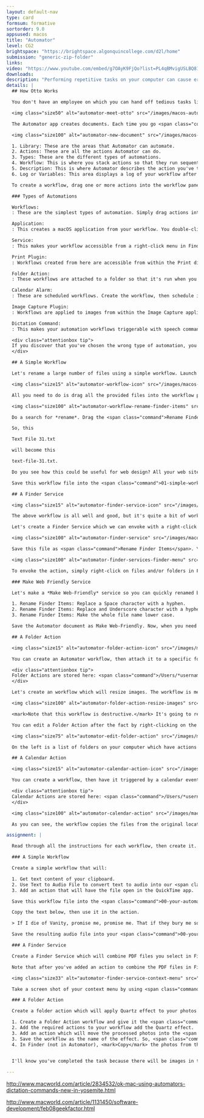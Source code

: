 ```yaml
---
layout: default-nav
type: card
formsum: formative
sortorder: 9.0
appsused: macos
title: "Automator"
level: CG2
brightspace: "https://brightspace.algonquincollege.com/d2l/home"
submission: "generic-zip-folder"
links:
video: "https://www.youtube.com/embed/g7OAyK9FjQo?list=PL4qBMvigUSLBQ81-YCSdw7GqKhk4sEZxv"
downloads:
description: "Performing repetitive tasks on your computer can cause errors and be really tedious. Automator is an often ignored app which can perform the same work faster and without errors."
details: |
  ## How Otto Works

  You don't have an employee on which you can hand off tedious tasks like renaming hundreds of files or resizing a folder full of images. Well, actually now you do have one. Otto will save time and he won't make any mistakes.

  <img class="size50" alt="automator-meet-otto" src="/images/macos-automator/automator-meet-otto.jpg">

  The Automator app creates documents. Each time you go <span class="command">File > New</span>, it will create a new document, then ask you what type of automation you wish to create. This is what this looks like.

  <img class="size100" alt="automator-new-document" src="/images/macos-automator/automator-new-document.jpg">

  1. Library: These are the areas that Automator can automate.
  2. Actions: These are all the actions Automator can do.
  3. Types: These are the different types of automations.
  4. Workflow: This is where you stack actions so that they run sequentially.
  5. Description: This is where Automator describes the action you've targeted.
  6. Log or Variables: This area displays a log of your workflow after it has run. It's also the variables area.

  To create a workflow, drag one or more actions into the workflow pane. The order in which you stack them counts because one action feeds the next. If your workflow doesn't work, there will be an error message in the Log pane at the bottom of the window.

  ### Types of Automations

  Workflows:
  : These are the simplest types of automation. Simply drag actions into the workflow pane, then click the <span class="command">Run</span> button.

  Application:
  : This creates a macOS application from your workflow. You double-click on its icon like any other app and your workflow will run.

  Service:
  : This makes your workflow accessible from a right-click menu in Finder.

  Print Plugin:
  : Workflows created from here are accessible from within the Print dialogue.

  Folder Action:
  : These workflows are attached to a folder so that it's run when you add something to the folder.

  Calendar Alarm:
  : These are scheduled workflows. Create the workflow, then schedule it in Apple's Calendar app. So, they can be recurring.

  Image Capture Plugin:
  : Workflows are applied to images from within the Image Capture application.

  Dictation Command:
  : This makes your automation workflows triggerable with speech commands.

  <div class="attentionbox tip">
  If you discover that you've chosen the wrong type of automation, you can always change it after the fact by going <span class="command">File > Convert To...</span>, then choose the type you want.
  </div>

  ## A Simple Workflow

  Let's rename a large number of files using a simple workflow. Launch Automator, then choose to create a new workflow. Save it into the provided <span class="command">01-simple-workflow</span> folder named *Rename Finder Items.workflow*.

  <img class="size15" alt="automator-workflow-icon" src="/images/macos-automator/automator-workflow-icon.jpg">

  All you need to do is drag all the provided files into the workflow pane for Automator to act only on these files. It will add its own <span class="command">Get Specified Items</span> action.

  <img class="size100" alt="automator-workflow-rename-finder-items" src="/images/macos-automator/automator-workflow-rename-finder-items.jpg">

  Do a search for *rename*. Drag the <span class="command">Rename Finder Items</span> action into your workflow. Set it up as shown above. This means you'll drag it in a few times. You can see that we're going to make the file names lower case. We'll replace all spaces and underscores with hyphens. 

  So, this

  Text File 31.txt

  will become this

  text-file-31.txt.

  Do you see how this could be useful for web design? All your web site pages and images should be named without spaces and all lower case. Now you don't need to do this manually anymore. Otto can act on many files at once for you.

  Save this workflow file into the <span class="command">01-simple-workflow</span> folder named *Rename Finder Items.workflow*.

  ## A Finder Service

  <img class="size15" alt="automator-finder-service-icon" src="/images/macos-automator/automator-finder-service-icon.jpg">

  The above workflow is all well and good, but it's quite a bit of work to create such a workflow each time you want to rename files and folders. To this end, we'll create a *Finder Service*.

  Let's create a Finder Service which we can envoke with a right-click in Finder. We'll make it a workflow that we can have rename files and folders however we want.

  <img class="size100" alt="automator-finder-service" src="/images/macos-automator/automator-finder-service.jpg">

  Save this file as <span class="command">Rename Finder Items</span>. You don't choose the location where it's saved. All Finder Services are stored in <span class="command">Home Directory > Library > Services</span>. If you need to edit your service, you can find it there, then open to edit.

  <img class="size100" alt="automator-finder-services-finder-menu" src="/images/macos-automator/automator-finder-services-finder-menu.jpg">

  To envoke the action, simply right-click on files and/or folders in Finder. Go <span class="command">Services > Rename Finder Items</span>. The beauty of this is that the action asks you how you want to rename the selected files. The action asks because you've checked <span class="command">Show this action when the workflow runs</span> when you created the service.

  ### Make Web Friendly Service

  Let's make a *Make Web-Friendly* service so you can quickly renamed batches of files for your web dev projects. Create a new Automator document. Add these actions:

  1. Rename Finder Items: Replace a Space character with a hyphen.
  2. Rename Finder Items: Replace and Underscore character with a hyphen.
  3. Rename Finder Items: Make the whole file name lower case.

  Save the Automator document as Make Web-Friendly. Now, when you need to rename a batch of files or folders, you can do it with a right-click.

  ## A Folder Action

  <img class="size15" alt="automator-folder-action-icon" src="/images/macos-automator/automator-folder-action-icon.jpg">

  You can create an Automator workflow, then attach it to a specific folder. When you add files to the folder, the action does its thing.

  <div class="attentionbox tip">
  Folder Actions are stored here: <span class="command">/Users/*username*/Library/Workflows/Applications/</span>
  </div>

  Let's create an workflow which will resize images. The workflow is meant for really large image files which you want to make smaller to post online or send via e-mail.

  <img class="size100" alt="automator-folder-action-resize-images" src="/images/macos-automator/automator-folder-action-resize-images.jpg">

  <mark>Note that this workflow is destructive.</mark> It's going to resize the originals of any images you put in the folder. Point the action to the provided 02-images-to-1500px folder. Copy the provided images into that folder, then watch the magic happen. All images copied into this folder will be resized to 1500 pixels wide. *-1550px* will be appended to the file names, then they get moved to the 03-processed-images folder.

  You can edit a Folder Action after the fact by right-clicking on the folder itself.

  <img class="size75" alt="automator-edit-folder-action" src="/images/macos-automator/automator-edit-folder-action.jpg">

  On the left is a list of folders on your computer which have actions attached to them. On the right is a list of all the folder actions you've created.

  ## A Calendar Action

  <img class="size15" alt="automator-calendar-action-icon" src="/images/macos-automator/automator-calendar-action-icon.jpg">

  You can create a workflow, then have it triggered by a calendar event. Let's set up a backup schedule for a specific folder. This workflow will copy a folder from one place to another daily.

  <div class="attentionbox tip">
  Calendar Actions are stored here: <span class="command">/Users/*username*/Library/Workflows/Applications/</span>
  </div>

  <img class="size100" alt="automator-calendar-action" src="/images/macos-automator/automator-calendar-action.jpg">

  As you can see, the workflow copies the files from the original location to the folder called <span class="command">03-backup-destination</span>. Once you save the workflow, the Apple Calendar app launches. It allows you to enter the time and frequency of the backup action.

assignment: |

  Read through all the instructions for each workflow, then create it.

  ### A Simple Workflow

  Create a simple workflow that will:

  1. Get text content of your clipboard.
  2. Use Text to Audio File to convert text to audio into our <span class="command">00-your-automator-files</span> folder with the voice of *Alex*.
  3. Add an action that will have the file open in the QuickTime app.

  Save this workflow file into the <span class="command">00-your-automator-files</span> too. Name the workflow *Text-to-Audio.workflow*.

  Copy the text below, then use it in the action.

  > If I die of Vanity, promise me, promise me. That if they bury me some place I don't want to be. That you'll dig me up and transport me. Unceremoniously away from the swollen city breeze, garbage bag trees. Whispers of disease, and acts of enormity. And lower me slowly, sadly, and properly. Get Ry Cooder to sing my eulogy. At the hundredth meridian.

  Save the resulting audio file into your <span class="command">00-your-automator-files</span> folder named *Hip.aiff*.

  ### A Finder Service

  Create a Finder Service which will combine PDF files you select in Finder. Use the provided PDF files -- all 100 of them -- to combine into one file. Name it <span class="command">Combined.pdf</span>. Put it in the <span class="command">00-your-automator-files</span> folder.

  Note that after you've added an action to combine the PDF files in Finder, you'll need an action to open that file. Once it's opened, save it manually into your <span class="command">00-your-automator-files</span> folder named *Combined.pdf*.

  <img class="size33" alt="automator-finder-service-context-menu" src="/images/macos-automator/automator-finder-service-context-menu.jpg">

  Take a screen shot of your context menu by using <span class="command">⌘-Shift-4</span>, then draw a marquee around the menu. The image will appear on your Desktop. Rename it *Combine PDFs.png*. Move it in the <span class="command">00-your-automator-files</span> folder too.

  ### A Folder Action

  Create a folder action which will apply Quartz effect to your photos. Use the images you have in your <span class="command">02-images-to-1500px</span> folder. Apply a Quartz effect of your choice on a copy of these images. So...

  1. Create a Folder Action workflow and give it the <span class="command">00-attach-quartz-workflow</span> folder to attach to.
  2. Add the required actions to your workflow add the Quartz effect.
  3. Add an action which will move the processed photos into the <span class="command">01-quartz-processed</span> folder.
  3. Save the workflow as the name of the effect. So, <span class="command">make-images-sepia</span> or something like this.
  4. In Finder (not in Automator), <mark>Copy</mark> the photos from the <span class="command">02-images-to-1500px</span> into the <span class="command">00-attach-quartz-workflow</span> folder.
  

  I'll know you've completed the task because there will be images in the folder with an effect on them.

---
```

http://www.macworld.com/article/2834532/ok-mac-using-automators-dictation-commands-new-in-yosemite.html

http://www.macworld.com/article/1131450/software-development/feb08geekfactor.html